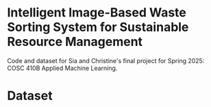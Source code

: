 # Intelligent Image-Based Waste Sorting System for Sustainable Resource Management
Code and dataset for Sia and Christine's final project for Spring 2025: COSC 410B Applied Machine Learning.
# Dataset